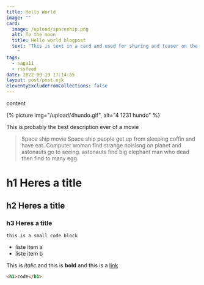 ```yaml
---
title: Hello World
image: ""
card:
  image: /upload/spaceship.png
  alt: To the moon
  title: Hello world blogpost
  text: "This is text in a card and used for sharing and teaser on the site.
    "
tags:
  - saga11
  - rssfeed
date: 2022-09-19 17:14:55
layout: post/post.njk
eleventyExcludeFromCollections: false
---
```


content

{% picture img="/upload/4hundo.gif", alt="4 1231 hundo" %}

This is probably the best description ever of a movie

> Space ship movie
> Space ship people get up from sleeping coffin and have eat.
> Computer woman find strange noisisng on planet and astonauts go to seeing. astonauts find big elephant man who dead then find to many egg.

# h1 H﻿eres a title

## h2 H﻿eres a title

### h3 H﻿eres a title

`this is a small code block`

- liste item a
- l﻿iste item b

This is _italic_ and this is **bold** and this is a [link](https://saga11.dev)

```html
<h1>code</h1>
```
